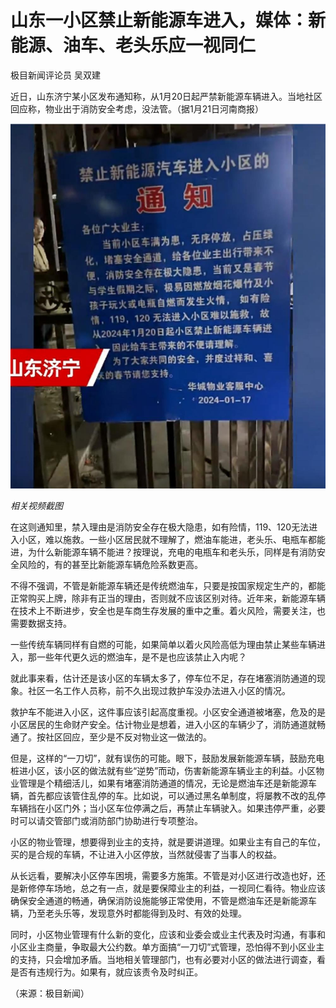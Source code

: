 # 山东一小区禁止新能源车进入，媒体：新能源、油车、老头乐应一视同仁

极目新闻评论员 吴双建

近日，山东济宁某小区发布通知称，从1月20日起严禁新能源车辆进入。当地社区回应称，物业出于消防安全考虑，没法管。（据1月21日河南商报）

![93d5410b149b09795bdafe5d18edc929.jpg](https://raw.githubusercontent.com/qqhsx/qqnews_image/main/2024/01/22/山东一小区禁止新能源车进入，媒体：新能源、油车、老头乐应一视同仁/93d5410b149b09795bdafe5d18edc929.jpg)

_相关视频截图_

在这则通知里，禁入理由是消防安全存在极大隐患，如有险情，119、120无法进入小区，难以施救。一些小区居民就不理解了，燃油车能进，老头乐、电瓶车都能进，为什么新能源车辆不能进？按理说，充电的电瓶车和老头乐，同样是有消防安全风险的，有的甚至比新能源车辆危险系数更高。

不得不强调，不管是新能源车辆还是传统燃油车，只要是按国家规定生产的，都能正常购买上牌，除非有正当的理由，否则就不应该区别对待。近年来，新能源车辆在技术上不断进步，安全也是车商生存发展的重中之重。着火风险，需要关注，也需要数据支持。

一些传统车辆同样有自燃的可能，如果简单以着火风险高低为理由禁止某些车辆进入，那一些年代更久远的燃油车，是不是也应该禁止入内呢？

就此事来看，估计还是该小区的车辆太多了，停车位不足，存在堵塞消防通道的现象。社区一名工作人员称，前不久出现过救护车没办法进入小区的情况。

救护车不能进入小区，这件事应该引起高度重视。小区安全通道被堵塞，危及的是小区居民的生命财产安全。估计物业是想着，进入小区的车辆少了，消防通道就畅通了。按社区回应，至少是不反对物业这一做法的。

但是，这样的“一刀切”，就有误伤的可能。眼下，鼓励发展新能源车辆，鼓励充电桩进小区，该小区的做法就有些“逆势”而动，伤害新能源车辆业主的利益。小区物业管理是个精细活儿，如果有堵塞消防通道的情况，无论是燃油车还是新能源车辆，首先都应该管住乱停的车。比如说，可以通过黑名单制度，将屡教不改的乱停车辆挡在小区门外；当小区车位停满之后，再禁止车辆驶入。如果违停严重，必要时可以请交管部门或消防部门协助进行专项整治。

小区的物业管理，想要得到业主的支持，就是要讲道理。如果业主有自己的车位，买的是合规的车辆，不让进入小区停放，当然就侵害了当事人的权益。

从长远看，要解决小区停车困境，需要多方施策。不管是对小区进行改造也好，还是新修停车场地，总之有一点，就是要保障业主的利益，一视同仁看待。物业应该确保安全通道的畅通，确保消防设施能够正常使用，不管是燃油车还是新能源车辆，乃至老头乐等，发现意外时都能得到及时、有效的处理。

同时，小区物业管理有什么新的变化，应该和业委会或业主代表及时沟通，有事和小区业主商量，争取最大公约数。单方面搞“一刀切”式管理，恐怕得不到小区业主的支持，只会增加矛盾。当地相关管理部门，也有必要对小区的做法进行调查，看是否有违规行为。如果有，就应该责令及时纠正。

（来源：极目新闻）

